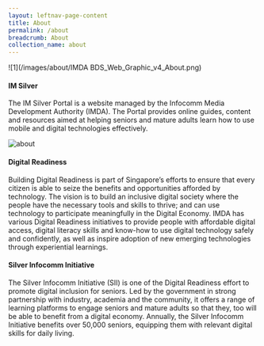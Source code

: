 ```yaml
---
layout: leftnav-page-content
title: About
permalink: /about
breadcrumb: About
collection_name: about
---
```


![1](/images/about/IMDA BDS_Web_Graphic_v4_About.png)


#### IM Silver

The IM Silver Portal is a website managed by the Infocomm Media Development Authority (IMDA). The Portal provides online guides, content and resources aimed at helping seniors and mature adults learn how to use mobile and digital technologies effectively.


![about](/images/about/about.jpg)

#### Digital Readiness

Building Digital Readiness is part of Singapore’s efforts to ensure that every citizen is able to seize the benefits and opportunities afforded by technology. The vision is to build an inclusive digital society where the people have the necessary tools and skills to thrive; and can use technology to participate meaningfully in the Digital Economy. IMDA has various Digital Readiness initiatives to provide people with affordable digital access, digital literacy skills and know-how to use digital technology safely and confidently, as well as inspire adoption of new emerging technologies through experiential learnings.

#### Silver Infocomm Initiative

The Silver Infocomm Initiative (SII) is one of the Digital Readiness effort to promote digital inclusion for seniors. Led by the government in strong partnership with industry, academia and the community, it offers a range of learning platforms to engage seniors and mature adults so that they, too will be able to benefit from a digital economy. Annually, the Silver Infocomm Initiative benefits over 50,000 seniors, equipping them with relevant digital skills for daily living.  
